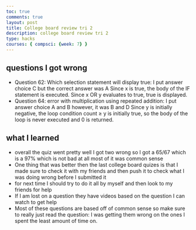 ```yaml
---
toc: true
comments: true
layout: post
title: College board review tri 2
description: college board review tri 2
type: hacks
courses: { compsci: {week: 7} }
---
```

## questions I got wrong
- Question 62: Which selection statement will display true:
I put answer choice C but the correct answer was A Since x is true, the body of the IF statement is executed. Since x OR y evaluates to true, true is displayed.
- Question 64: error with multiplication using repeated addition: I put answer choice A and B however, it was B and D Since y is initially negative, the loop condition count ≥ y is initially true, so the body of the loop is never executed and 0 is returned.

## what I learned
- overall the quiz went pretty well I got two wrong so I got a 65/67 which is a 97% which is not bad at all most of it was common sense
- One thing that was better then the last college board quizes is that I made sure to check it with my friends and then push it to check what I was doing wrong before I submitted it
- for next time I should try to do it all by myself and then look to my friends for help
- If I am lost on a question they have videos based on the question I can watch to get help
- Most of these questions are based off of common sense so make sure to really just read the question: I was getting them wrong on the ones I spent the least amount of time on.
